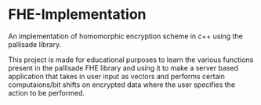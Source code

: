# FHE-Implementation

An implementation of homomorphic encryption scheme in c++ using the pallisade library.

This project is made for educational purposes to learn the various functions present in the pallisade FHE library and using it to make a server based application that takes in user input as vectors and performs certain computaions/bit shifts on encrypted data where the user specifies the action to be performed.
